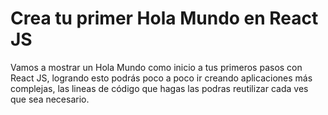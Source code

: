 # Crea tu primer Hola Mundo en React JS

Vamos a mostrar un Hola Mundo como inicio a tus primeros pasos con React JS, logrando esto podrás poco a poco ir creando aplicaciones más complejas, las lineas de código que hagas las podras reutilizar cada ves que sea necesario.
